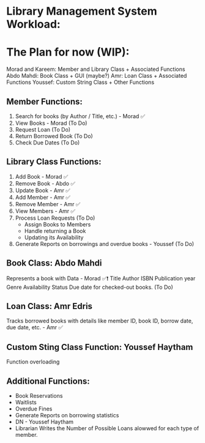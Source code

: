 # Library Management System Workload:
# The Plan for now (WIP):
  Morad and Kareem: Member and Library Class + Associated Functions
  Abdo Mahdi: Book Class + GUI (maybe?)
  Amr: Loan Class + Associated Functions
  Youssef: Custom String Class + Other Functions

## Member Functions:
  1) Search for books (by Author / Title, etc.) - Morad ✅
  2) View Books - Morad (To Do)
  3) Request Loan (To Do)
  4) Return Borrowed Book (To Do)
  5) Check Due Dates (To Do)

## Library Class Functions:
  1) Add Book - Morad ✅
  2) Remove Book - Abdo ✅
  3) Update Book - Amr ✅
  4) Add Member - Amr ✅
  5) Remove Member - Amr ✅
  6) View Members - Amr ✅
  7) Process Loan Requests (To Do)
     - Assign Books to Members
     - Handle returning a Book
     - Updating its Availability
  8) Generate Reports on borrowings and overdue books - Youssef (To Do)


## Book Class: Abdo Mahdi
  Represents a book with Data - Morad ✅❗
    Title
    Author
    ISBN
    Publication year
    Genre 
    Availability Status
    Due date for checked-out books. (To Do)

## Loan Class: Amr Edris
  Tracks borrowed books with details like member ID, book ID, borrow date,
  due date, etc. - Amr ✅
  
## Custom Sting Class Function: Youssef Haytham
  Function overloading
 
## Additional Functions:
  - Book Reservations
  - Waitlists
  - Overdue Fines
  - Generate Reports on borrowing statistics
  - DN - Youssef Haytham
  - Librarian Writes the Number of Possible Loans alowwed for each type of member.
